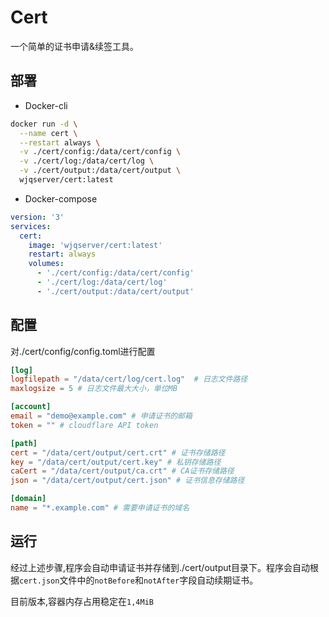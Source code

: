 # Cert

一个简单的证书申请&续签工具。

## 部署

- Docker-cli

```bash
docker run -d \
  --name cert \
  --restart always \
  -v ./cert/config:/data/cert/config \
  -v ./cert/log:/data/cert/log \
  -v ./cert/output:/data/cert/output \
  wjqserver/cert:latest
```

- Docker-compose

```yaml
version: '3'
services:
  cert:
    image: 'wjqserver/cert:latest'
    restart: always
    volumes:
      - './cert/config:/data/cert/config'
      - './cert/log:/data/cert/log'
      - './cert/output:/data/cert/output'
```

## 配置

对./cert/config/config.toml进行配置

```toml
[log]
logfilepath = "/data/cert/log/cert.log"  # 日志文件路径
maxlogsize = 5 # 日志文件最大大小，单位MB

[account]
email = "demo@example.com" # 申请证书的邮箱
token = "" # cloudflare API token

[path]
cert = "/data/cert/output/cert.crt" # 证书存储路径
key = "/data/cert/output/cert.key" # 私钥存储路径
caCert = "/data/cert/output/ca.crt" # CA证书存储路径
json = "/data/cert/output/cert.json" # 证书信息存储路径

[domain]
name = "*.example.com" # 需要申请证书的域名

```

## 运行

经过上述步骤,程序会自动申请证书并存储到./cert/output目录下。程序会自动根据`cert.json`文件中的`notBefore`和`notAfter`字段自动续期证书。

目前版本,容器内存占用稳定在`1,4MiB`
